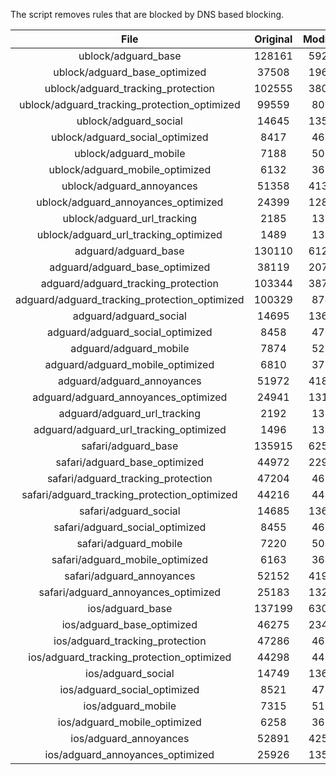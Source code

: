 The script removes rules that are blocked by DNS based blocking.


| File | Original | Modified |
|:----:|:-----:|:-----:|
| ublock/adguard_base | 128161 | 59249 |
| ublock/adguard_base_optimized | 37508 | 19656 |
| ublock/adguard_tracking_protection | 102555 | 38004 |
| ublock/adguard_tracking_protection_optimized | 99559 | 8029 |
| ublock/adguard_social | 14645 | 13579 |
| ublock/adguard_social_optimized | 8417 | 4663 |
| ublock/adguard_mobile | 7188 | 5050 |
| ublock/adguard_mobile_optimized | 6132 | 3612 |
| ublock/adguard_annoyances | 51358 | 41313 |
| ublock/adguard_annoyances_optimized | 24399 | 12891 |
| ublock/adguard_url_tracking | 2185 | 1331 |
| ublock/adguard_url_tracking_optimized | 1489 | 1328 |
| adguard/adguard_base | 130110 | 61268 |
| adguard/adguard_base_optimized | 38119 | 20702 |
| adguard/adguard_tracking_protection | 103344 | 38733 |
| adguard/adguard_tracking_protection_optimized | 100329 | 8742 |
| adguard/adguard_social | 14695 | 13636 |
| adguard/adguard_social_optimized | 8458 | 4707 |
| adguard/adguard_mobile | 7874 | 5230 |
| adguard/adguard_mobile_optimized | 6810 | 3785 |
| adguard/adguard_annoyances | 51972 | 41865 |
| adguard/adguard_annoyances_optimized | 24941 | 13187 |
| adguard/adguard_url_tracking | 2192 | 1338 |
| adguard/adguard_url_tracking_optimized | 1496 | 1335 |
| safari/adguard_base | 135915 | 62524 |
| safari/adguard_base_optimized | 44972 | 22953 |
| safari/adguard_tracking_protection | 47204 | 4621 |
| safari/adguard_tracking_protection_optimized | 44216 | 4474 |
| safari/adguard_social | 14685 | 13620 |
| safari/adguard_social_optimized | 8455 | 4694 |
| safari/adguard_mobile | 7220 | 5086 |
| safari/adguard_mobile_optimized | 6163 | 3642 |
| safari/adguard_annoyances | 52152 | 41968 |
| safari/adguard_annoyances_optimized | 25183 | 13265 |
| ios/adguard_base | 137199 | 63029 |
| ios/adguard_base_optimized | 46275 | 23457 |
| ios/adguard_tracking_protection | 47286 | 4629 |
| ios/adguard_tracking_protection_optimized | 44298 | 4482 |
| ios/adguard_social | 14749 | 13658 |
| ios/adguard_social_optimized | 8521 | 4714 |
| ios/adguard_mobile | 7315 | 5130 |
| ios/adguard_mobile_optimized | 6258 | 3683 |
| ios/adguard_annoyances | 52891 | 42597 |
| ios/adguard_annoyances_optimized | 25926 | 13575 |